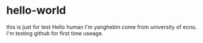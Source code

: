 # hello-world
this is just for test
Hello human 
I'm yanghebin come from university of ecnu.
I'm testing github for first time useage.
